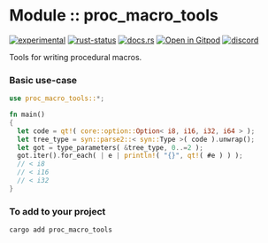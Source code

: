<!-- {{# generate.module_header{} #}} -->

# Module :: proc_macro_tools
<!--{ generate.module_header.start() }-->
 [![experimental](https://raster.shields.io/static/v1?label=&message=experimental&color=orange)](https://github.com/emersion/stability-badges#experimental) [![rust-status](https://github.com/Wandalen/wTools/actions/workflows/module_proc_macro_tools_push.yml/badge.svg)](https://github.com/Wandalen/wTools/actions/workflows/module_proc_macro_tools_push.yml) [![docs.rs](https://img.shields.io/docsrs/proc_macro_tools?color=e3e8f0&logo=docs.rs)](https://docs.rs/proc_macro_tools) [![Open in Gitpod](https://raster.shields.io/static/v1?label=&message=try&color=eee)](https://gitpod.io/#RUN_PATH=.,SAMPLE_FILE=module%2Falias%2Fproc_macro_tools%2Fexamples%2Fproc_macro_tools_trivial.rs,RUN_POSTFIX=--example%20proc_macro_tools_trivial/https://github.com/Wandalen/wTools) 
[![discord](https://img.shields.io/discord/872391416519737405?color=eee&logo=discord&logoColor=eee&label=ask)](https://discord.gg/m3YfbXpUUY)
<!--{ generate.module_header.end }-->

Tools for writing procedural macros.

### Basic use-case

<!-- {{# generate.module{} #}} -->

```rust ignore
use proc_macro_tools::*;

fn main()
{
  let code = qt!( core::option::Option< i8, i16, i32, i64 > );
  let tree_type = syn::parse2::< syn::Type >( code ).unwrap();
  let got = type_parameters( &tree_type, 0..=2 );
  got.iter().for_each( | e | println!( "{}", qt!( #e ) ) );
  // < i8
  // < i16
  // < i32
}
```

### To add to your project

```sh
cargo add proc_macro_tools
```
